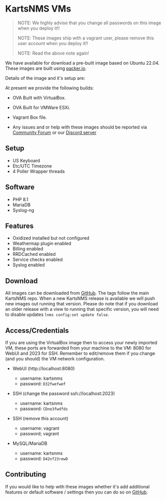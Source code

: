 # KartsNMS VMs

> NOTE: We highly advise that you change all passwords on this image
> when you deploy it!!
>
> NOTE: These images ship with a vagrant user, please remove this user
> account when you deploy it!!
>
> NOTE: Read the above note again!

We have available for download a pre-built image based on Ubuntu 22.04.
These images are built using [packer.io](https://packer.io).

Details of the image and it's setup are:

At present we provide the following builds:

- OVA Built with VirtualBox.
- OVA Built for VMWare ESXi.
- Vagrant Box file.

- Any issues and or help with these images should be reported via
  [Community Forum](https://community.itkarts.com) or our [Discord
  server](https://t.kartsn.ms/discord)

## Setup

- US Keyboard
- Etc/UTC Timezone
- 4 Poller Wrapper threads

## Software

- PHP 8.1
- MariaDB
- Syslog-ng

## Features

- Oxidized installed but not configured
- Weathermap plugin enabled
- Billing enabled
- RRDCached enabled
- Service checks enabled
- Syslog enabled

## Download

All images can be downloaded from
[GitHub](https://github.com/kartsnms/packer-builds/releases/latest). The
tags follow the main KartsNMS repo. When a new KartsNMS release is
available we will push new images out running that version. Please do
note that if you download an older release with a view to running that
specific version, you will need to disable updates `lnms config:set update false`.

## Access/Credentials

If you are using the VirtualBox image then to access your newly imported VM, 
these ports are forwarded from your machine to the VM: 8080 for WebUI and 2023 for SSH.
Remember to edit/remove them if you change (and you should) the VM network configuration.

- WebUI (http://localhost:8080)
  - username: kartsnms
  - password: `D32fwefwef`

- SSH (change the password ssh://localhost:2023)
  - username: kartsnms
  - password: `CDne3fwdfds`

- SSH (remove this account)
  - username: vagrant
  - password; vagrant

- MySQL/MariaDB
  - username: kartsnms
  - password: `D42nf23rewD`

## Contributing

If you would like to help with these images whether it's add
additional features or default software / settings then you can do so
on [GitHub](https://github.com/kartsnms/packer-builds/).